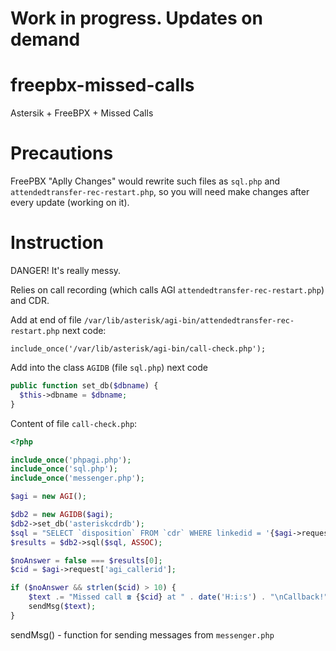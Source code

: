 # Work in progress. Updates on demand

# freepbx-missed-calls
Astersik + FreeBPX + Missed Calls

# Precautions

FreePBX "Aplly Changes" would rewrite such files as `sql.php` and `attendedtransfer-rec-restart.php`, so you will need make changes after every update (working on it).

# Instruction
DANGER! It's really messy.

Relies on call recording (which calls AGI `attendedtransfer-rec-restart.php`) and CDR.

Add at end of file `/var/lib/asterisk/agi-bin/attendedtransfer-rec-restart.php` next code:

`include_once('/var/lib/asterisk/agi-bin/call-check.php');`

Add into the class `AGIDB` (file `sql.php`) next code
```php
public function set_db($dbname) {
  $this->dbname = $dbname;
}
```

Content of file `call-check.php`:
```php
<?php

include_once('phpagi.php');
include_once('sql.php');
include_once('messenger.php');

$agi = new AGI();

$db2 = new AGIDB($agi);
$db2->set_db('asteriskcdrdb');
$sql = "SELECT `disposition` FROM `cdr` WHERE linkedid = '{$agi->request['agi_uniqueid']}' AND `src` = '{$agi->request['agi_callerid']}' and `lastapp` = 'Dial' AND `disposition` = 'ANSWERED';";
$results = $db2->sql($sql, ASSOC);

$noAnswer = false === $results[0];
$cid = $agi->request['agi_callerid'];

if ($noAnswer && strlen($cid) > 10) {
	$text .= "Missed call ☎️ {$cid} at " . date('H:i:s') . "\nCallback!";
	sendMsg($text);
}
```

sendMsg() - function for sending messages from `messenger.php`
